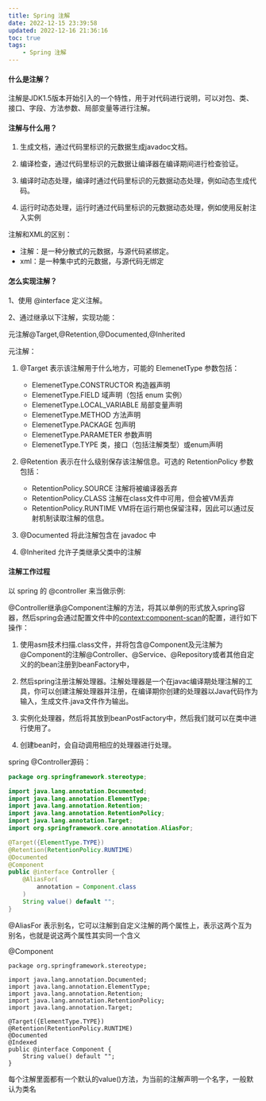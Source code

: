 ```yaml
---
title: Spring 注解
date: 2022-12-15 23:39:58
updated: 2022-12-16 21:36:16
toc: true
tags: 
    - Spring 注解
---
```

#### 什么是注解？
注解是JDK1.5版本开始引入的一个特性，用于对代码进行说明，可以对包、类、接口、字段、方法参数、局部变量等进行注解。

#### 注解与什么用？
1. 生成文档，通过代码里标识的元数据生成javadoc文档。

2. 编译检查，通过代码里标识的元数据让编译器在编译期间进行检查验证。

3. 编译时动态处理，编译时通过代码里标识的元数据动态处理，例如动态生成代码。

4. 运行时动态处理，运行时通过代码里标识的元数据动态处理，例如使用反射注入实例

注解和XML的区别：
- 注解：是一种分散式的元数据，与源代码紧绑定。
- xml：是一种集中式的元数据，与源代码无绑定
#### 怎么实现注解？
1、使用 @interface 定义注解。

2、通过继承以下注解，实现功能：

 元注解@Target,@Retention,@Documented,@Inherited 


元注解：
1. @Target 表示该注解用于什么地方，可能的 ElemenetType 参数包括：
    * ElemenetType.CONSTRUCTOR 构造器声明 
    * ElemenetType.FIELD 域声明（包括 enum 实例） 
    * ElemenetType.LOCAL_VARIABLE 局部变量声明 
    * ElemenetType.METHOD 方法声明 
    * ElemenetType.PACKAGE 包声明 
    * ElemenetType.PARAMETER 参数声明 
    * ElemenetType.TYPE 类，接口（包括注解类型）或enum声明

2. @Retention 表示在什么级别保存该注解信息。可选的 RetentionPolicy 参数包括：
    * RetentionPolicy.SOURCE 注解将被编译器丢弃 
    * RetentionPolicy.CLASS 注解在class文件中可用，但会被VM丢弃 
    * RetentionPolicy.RUNTIME VM将在运行期也保留注释，因此可以通过反射机制读取注解的信息。

3. @Documented 将此注解包含在 javadoc 中 

4. @Inherited 允许子类继承父类中的注解


#### 注解工作过程
以 spring 的 @controller 来当做示例:

@Controller继承@Component注解的方法，将其以单例的形式放入spring容器，然后spring会通过配置文件中的<context:component-scan>的配置，进行如下操作：
1. 使用asm技术扫描.class文件，并将包含@Component及元注解为@Component的注解@Controller、@Service、@Repository或者其他自定义的的bean注册到beanFactory中，

2. 然后spring注册注解处理器。注解处理器是一个在javac编译期处理注解的工具，你可以创建注解处理器并注册，在编译期你创建的处理器以Java代码作为输入，生成文件.java文件作为输出。 

3. 实例化处理器，然后将其放到beanPostFactory中，然后我们就可以在类中进行使用了。

4. 创建bean时，会自动调用相应的处理器进行处理。

spring @Controller源码：
```Java
package org.springframework.stereotype;

import java.lang.annotation.Documented;
import java.lang.annotation.ElementType;
import java.lang.annotation.Retention;
import java.lang.annotation.RetentionPolicy;
import java.lang.annotation.Target;
import org.springframework.core.annotation.AliasFor;

@Target({ElementType.TYPE})
@Retention(RetentionPolicy.RUNTIME)
@Documented
@Component
public @interface Controller {
    @AliasFor(
        annotation = Component.class
    )
    String value() default "";
}
```
@AliasFor 表示别名，它可以注解到自定义注解的两个属性上，表示这两个互为别名，也就是说这两个属性其实同一个含义

@Component
```
package org.springframework.stereotype;

import java.lang.annotation.Documented;
import java.lang.annotation.ElementType;
import java.lang.annotation.Retention;
import java.lang.annotation.RetentionPolicy;
import java.lang.annotation.Target;

@Target({ElementType.TYPE})
@Retention(RetentionPolicy.RUNTIME)
@Documented
@Indexed
public @interface Component {
    String value() default "";
}
```
每个注解里面都有一个默认的value()方法，为当前的注解声明一个名字，一般默认为类名